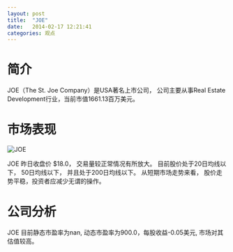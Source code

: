 ```yaml
---
layout: post
title:  "JOE"
date:   2014-02-17 12:21:41
categories: 观点
---
```


# 简介
JOE（The St. Joe Company）是USA著名上市公司，
公司主要从事Real Estate Development行业，当前市值1661.13百万美元。

# 市场表现

![JOE](http://finviz.com/chart.ashx?t=JOE&ty=c&ta=1&p=d&s=l)

JOE 昨日收盘价 $18.0，
交易量较正常情况有所放大。
目前股价处于20日均线以下，
50日均线以下，
并且处于200日均线以下。
从短期市场走势来看，
股价走势平稳，投资者应减少无谓的操作。

# 公司分析
JOE 目前静态市盈率为nan, 动态市盈率为900.0，每股收益-0.05美元,
市场对其估值较高。
